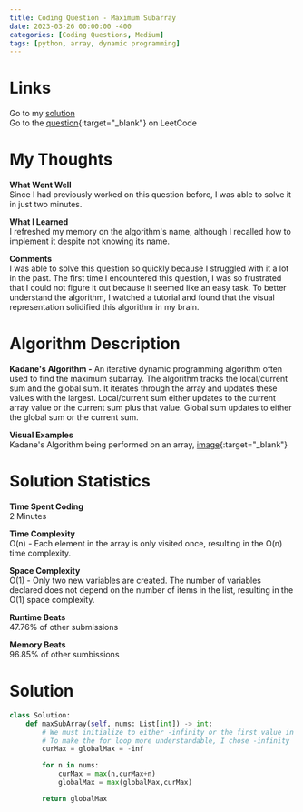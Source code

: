 ```yaml
---
title: Coding Question - Maximum Subarray
date: 2023-03-26 00:00:00 -400
categories: [Coding Questions, Medium]
tags: [python, array, dynamic programming]
---
```


# Links

Go to my [solution](#solution)  
Go to the [question](https://leetcode.com/problems/maximum-subarray/description/){:target="\_blank"} on LeetCode

# My Thoughts

**What Went Well**  
Since I had previously worked on this question before, I was able to solve it in just two minutes.

**What I Learned**  
I refreshed my memory on the algorithm's name, although I recalled how to implement it despite not knowing its name.

**Comments**  
I was able to solve this question so quickly because I struggled with it a lot in the past. 
The first time I encountered this question, I was so frustrated that I could not figure it out because it seemed like an easy task. 
To better understand the algorithm, I watched a tutorial and found that the visual representation solidified this algorithm in my brain.

# Algorithm Description

**Kadane's Algorithm -** An iterative dynamic programming algorithm often used to find the maximum subarray. 
The algorithm tracks the local/current sum and the global sum. It iterates through the array and updates these values with the largest. 
Local/current sum either updates to the current array value or the current sum plus that value. 
Global sum updates to either the global sum or the current sum.

**Visual Examples**  
Kadane's Algorithm being performed on an array, [image](https://storage.googleapis.com/algodailyrandomassets/curriculum/dynamic-programming/kadence-dry-run.png){:target="\_blank"}
# Solution Statistics

**Time Spent Coding**  
2 Minutes

**Time Complexity**  
O(n) - Each element in the array is only visited once, resulting in the O(n) time complexity.

**Space Complexity**  
O(1) - Only two new variables are created.
The number of variables declared does not depend on the number of items in the list, resulting in the O(1) space complexity.

**Runtime Beats**  
47.76% of other submissions

**Memory Beats**  
96.85% of other sumbissions

# Solution

```python
class Solution:
    def maxSubArray(self, nums: List[int]) -> int:
        # We must initialize to either -infinity or the first value in the array
        # To make the for loop more understandable, I chose -infinity
        curMax = globalMax = -inf

        for n in nums:
            curMax = max(n,curMax+n)
            globalMax = max(globalMax,curMax)

        return globalMax
```
